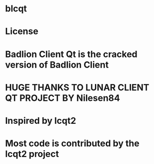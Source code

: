 # blcqt
# License
# Badlion Client Qt is the cracked version of Badlion Client

# HUGE THANKS TO LUNAR CLIENT QT PROJECT BY Nilesen84
                                                                          
# Inspired by lcqt2
# Most code is contributed by the lcqt2 project
